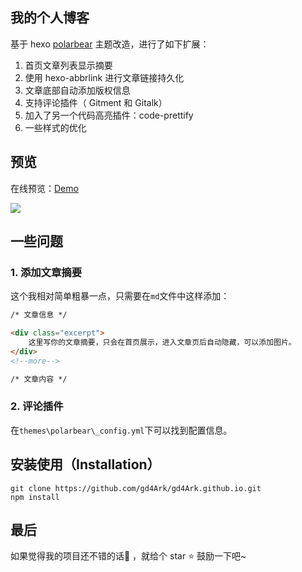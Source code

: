 ## 我的个人博客

基于 hexo [polarbear](https://github.com/frostfan/hexo-theme-polarbear) 主题改造，进行了如下扩展：

1. 首页文章列表显示摘要
2. 使用 hexo-abbrlink 进行文章链接持久化
3. 文章底部自动添加版权信息
4. 支持评论插件（ Gitment 和 Gitalk）
5. 加入了另一个代码高亮插件：code-prettify
6. 一些样式的优化

## 预览

在线预览：[Demo](https://4ark.me)

![](https://ws1.sinaimg.cn/large/006mS5wEgy1g060hzpz9dj31460lmwgh.jpg)

## 一些问题

### 1. 添加文章摘要

这个我相对简单粗暴一点，只需要在`md`文件中这样添加：

```markdown
/* 文章信息 */

<div class="excerpt">
    这里写你的文章摘要，只会在首页展示，进入文章页后自动隐藏，可以添加图片。
</div>
<!--more-->

/* 文章内容 */
```

### 2. 评论插件

在`themes\polarbear\_config.yml`下可以找到配置信息。

## 安装使用（Installation）

```shell
git clone https://github.com/gd4Ark/gd4Ark.github.io.git
npm install
```

## 最后

如果觉得我的项目还不错的话👏 ，就给个 star ⭐ 鼓励一下吧~